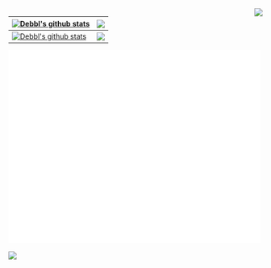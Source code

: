 <div>
  <img align="right" src="https://count.getloli.com/get/@Debbl?theme=gelbooru">
</div>

| <a href="https://blog.aiwan.run"><img align="center" src="https://github-readme-stats.vercel.app/api?username=Debbl&show_icons=true&include_all_commits=true&theme=default&locale=cn&border_radius=20" alt="Debbl's github stats" /></a> | <a href="https://blog.aiwan.run"><img align="center" height="200px" src="https://github-readme-stats.vercel.app/api/top-langs/?username=Debbl&layout=compact&theme=buefy&locale=cn&border_radius=20&langs_count=10" /></a> |
| ------------------------------------------------------------ | ------------------------------------------------------------ |
| <a href="https://blog.aiwan.run"><img align="center" src="https://github-readme-stats.vercel.app/api?username=Debbl&show_icons=true&include_all_commits=true&theme=default&border_radius=20" alt="Debbl's github stats" /></a> | <a href="https://blog.aiwan.run"><img align="center" height="200px" src="https://github-readme-stats.vercel.app/api/top-langs/?username=Debbl&layout=compact&theme=buefy&border_radius=20&langs_count=10" /></a> |

<p align="left">
  <img width="500" src="./metrics_renders/metrics.base.svg" alt="Github Metrics">
  <br>
</p>

![](https://activity-graph.herokuapp.com/graph?username=Debbl&theme=redical)
